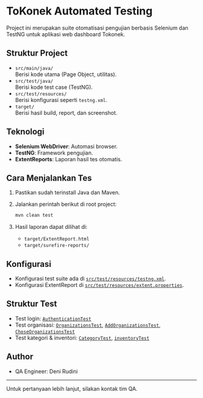 # ToKonek Automated Testing

Project ini merupakan suite otomatisasi pengujian berbasis Selenium dan TestNG untuk aplikasi web dashboard Tokonek.

## Struktur Project

- `src/main/java/`  
  Berisi kode utama (Page Object, utilitas).
- `src/test/java/`  
  Berisi kode test case (TestNG).
- `src/test/resources/`  
  Berisi konfigurasi seperti `testng.xml`.
- `target/`  
  Berisi hasil build, report, dan screenshot.

## Teknologi

- **Selenium WebDriver**: Automasi browser.
- **TestNG**: Framework pengujian.
- **ExtentReports**: Laporan hasil tes otomatis.

## Cara Menjalankan Tes

1. Pastikan sudah terinstall Java dan Maven.
2. Jalankan perintah berikut di root project:

   ```sh
   mvn clean test
   ```

3. Hasil laporan dapat dilihat di:
   - `target/ExtentReport.html`
   - `target/surefire-reports/`

## Konfigurasi

- Konfigurasi test suite ada di [`src/test/resources/testng.xml`](src/test/resources/testng.xml).
- Konfigurasi ExtentReport di [`src/test/resources/extent.properties`](src/test/resources/extent.properties).

## Struktur Test

- Test login: [`AuthenticationTest`](src/test/java/com/tokonek/AuthenticationTest.java)
- Test organisasi: [`OrganizationsTest`](src/test/java/com/tokonek/organization/OrganizationsTest.java), [`AddOrganizationsTest`](src/test/java/com/tokonek/organization/AddOrganizationsTest.java), [`ChoseOrganizationsTest`](src/test/java/com/tokonek/organization/ChoseOrganizationsTest.java)
- Test kategori & inventori: [`CategoryTest`](src/test/java/com/tokonek/dashboard/CategoryTest.java), [`inventoryTest`](src/test/java/com/tokonek/dashboard/inventoryTest.java)

## Author

- QA Engineer: Deni Rudini

---

Untuk pertanyaan lebih lanjut, silakan kontak tim QA.